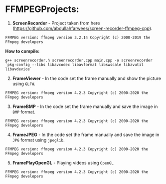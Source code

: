 # FFMPEGProjects:

1. <b>ScreenRecorder</b> - Project taken from here (https://github.com/abdullahfarwees/screen-recorder-ffmpeg-cpp).

`FFMPEG version: ffmpeg version 3.2.14 Copyright (c) 2000-2019 the FFmpeg developers`

<b>How to compile:</b>
```
g++ screenrecorder.h screenrecorder.cpp main.cpp -o screenrecorder `pkg-config --libs libavcodec libavformat libswscale libavutil libavdevice`
```
2. <b>FrameViewer</b> - In the code set the frame manually and show the picture using `GLFW`.

`FFMPEG version: ffmpeg version 4.2.3 Copyright (c) 2000-2020 the FFmpeg developers`

3. <b>FrameBMP</b> - In the code set the frame manually and save the image in `BMP` format.

`FFMPEG version: ffmpeg version 4.2.3 Copyright (c) 2000-2020 the FFmpeg developers`

4. <b>FrameJPEG</b> - In the code set the frame manually and save the image in `JPG` format using `jpeglib`.

`FFMPEG version: ffmpeg version 4.2.3 Copyright (c) 2000-2020 the FFmpeg developers`

5. <b>FramePlayOpenGL</b> - Playing videos using `OpenGL`

`FFMPEG version: ffmpeg version 4.2.3 Copyright (c) 2000-2020 the FFmpeg developers`
